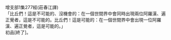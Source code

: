 增支部1集277經(莊春江譯)  
「比丘們！這是不可能的、沒機會的：在一個世間界中會同時出現兩位阿羅漢、遍正覺者，這是不可能的。比丘們！這是可能的：在一個世間界中會出現一位阿羅漢、遍正覺者，這是可能的。」  
初品[終了]。  
  
  
